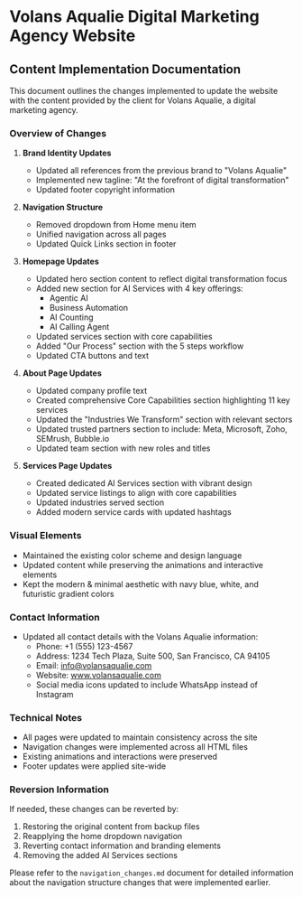 # Volans Aqualie Digital Marketing Agency Website

## Content Implementation Documentation

This document outlines the changes implemented to update the website with the content provided by the client for Volans Aqualie, a digital marketing agency.

### Overview of Changes

1. **Brand Identity Updates**
   - Updated all references from the previous brand to "Volans Aqualie"
   - Implemented new tagline: "At the forefront of digital transformation"
   - Updated footer copyright information

2. **Navigation Structure**
   - Removed dropdown from Home menu item
   - Unified navigation across all pages
   - Updated Quick Links section in footer

3. **Homepage Updates**
   - Updated hero section content to reflect digital transformation focus
   - Added new section for AI Services with 4 key offerings:
     - Agentic AI
     - Business Automation
     - AI Counting
     - AI Calling Agent
   - Updated services section with core capabilities
   - Added "Our Process" section with the 5 steps workflow
   - Updated CTA buttons and text

4. **About Page Updates**
   - Updated company profile text
   - Created comprehensive Core Capabilities section highlighting 11 key services
   - Updated the "Industries We Transform" section with relevant sectors
   - Updated trusted partners section to include: Meta, Microsoft, Zoho, SEMrush, Bubble.io
   - Updated team section with new roles and titles

5. **Services Page Updates**
   - Created dedicated AI Services section with vibrant design
   - Updated service listings to align with core capabilities
   - Updated industries served section
   - Added modern service cards with updated hashtags

### Visual Elements

- Maintained the existing color scheme and design language
- Updated content while preserving the animations and interactive elements
- Kept the modern & minimal aesthetic with navy blue, white, and futuristic gradient colors

### Contact Information

- Updated all contact details with the Volans Aqualie information:
  - Phone: +1 (555) 123-4567
  - Address: 1234 Tech Plaza, Suite 500, San Francisco, CA 94105
  - Email: info@volansaqualie.com
  - Website: www.volansaqualie.com
  - Social media icons updated to include WhatsApp instead of Instagram

### Technical Notes

- All pages were updated to maintain consistency across the site
- Navigation changes were implemented across all HTML files
- Existing animations and interactions were preserved
- Footer updates were applied site-wide

### Reversion Information

If needed, these changes can be reverted by:
1. Restoring the original content from backup files
2. Reapplying the home dropdown navigation
3. Reverting contact information and branding elements
4. Removing the added AI Services sections

Please refer to the `navigation_changes.md` document for detailed information about the navigation structure changes that were implemented earlier. 